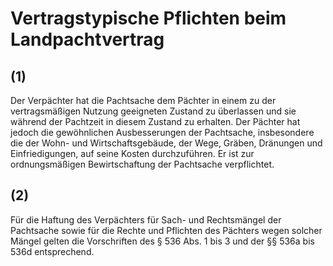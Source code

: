 # Vertragstypische Pflichten beim Landpachtvertrag



## (1)

 Der Verpächter hat die Pachtsache dem Pächter in einem zu der vertragsmäßigen Nutzung geeigneten Zustand zu überlassen und sie während der Pachtzeit in diesem Zustand zu erhalten. Der Pächter hat jedoch die gewöhnlichen Ausbesserungen der Pachtsache, insbesondere die der Wohn- und Wirtschaftsgebäude, der Wege, Gräben, Dränungen und Einfriedigungen, auf seine Kosten durchzuführen. Er ist zur ordnungsmäßigen Bewirtschaftung der Pachtsache verpflichtet.

## (2)

 Für die Haftung des Verpächters für Sach- und Rechtsmängel der Pachtsache sowie für die Rechte und Pflichten des Pächters wegen solcher Mängel gelten die Vorschriften des § 536 Abs. 1 bis 3 und der §§ 536a bis 536d entsprechend. 

